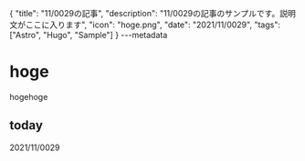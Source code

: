 {
  "title": "11/0029の記事",
  "description": "11/0029の記事のサンプルです。説明文がここに入ります",
  "icon": "hoge.png",
  "date": "2021/11/0029",
  "tags": ["Astro", "Hugo", "Sample"]
}
---metadata

# hoge
hogehoge

## today
2021/11/0029
